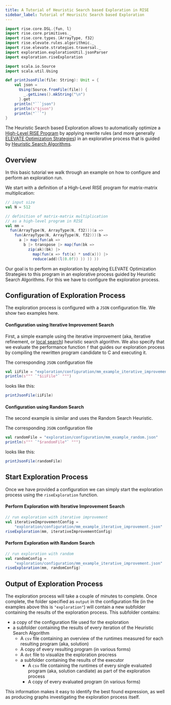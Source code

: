 ```yaml
---
title: A Tutorial of Heuristic Search based Exploration in RISE
sidebar_label: Tutorial of Heurisitc Search based Exploration
---
```

```scala mdoc:invisible
import rise.core.DSL.{fun, l}
import rise.core.primitives._
import rise.core.types.{ArrayType, f32}
import rise.elevate.rules.algorithmic._
import rise.elevate.strategies.traversal._
import exploration.explorationUtil.jsonParser
import exploration.riseExploration

import scala.io.Source
import scala.util.Using

def printJsonFile(file: String): Unit = {
    val json =
      Using(Source.fromFile(file)) {
        _.getLines().mkString("\n")
      }.get
    println("```json")
    println(s"$json")
    println("```")
}
```

The Heuristic Search based Exploration allows to automatically optimize a
[High-Level RISE Program](/tutorial#high-level-program)
by applying rewrite rules (and more generally
[ELEVATE Optimization Strategies](/tutorial#optimization-strategy)) in an
explorative process that is guided by [Heuristic Search Algorithms](/exploration/exploration#heuristic-search-algorithms).

## Overview
In this basic tutorial we walk through an example on how to configure and
perform an exploration run.

We start with a definition of a High-Level RISE program for
matrix-matrix multiplication:
```scala mdoc:silent
// input size
val N = 512

// definition of matrix-matrix multiplication
// as a high-level program in RISE
val mm =
  fun(ArrayType(N, ArrayType(N, f32)))(a =>
    fun(ArrayType(N, ArrayType(N, f32)))(b =>
      a |> map(fun(ak =>
        b |> transpose |> map(fun(bk =>
          zip(ak)(bk) |>
            map(fun(x => fst(x) * snd(x))) |>
            reduce(add)(l(0.0f)) )) )) ))
```

Our goal is to perform an exploration by applying ELEVATE Optimization Strategies
to this program in an explorative process guided by Heuristic Search Algorithms.
For this we have to configure the exploration process.

## Configuration of Exploration Process
The exploration process is configured with a `JSON` configuration file.
We show two examples here.

#### Configuration using Iterative Improvement Search
First, a simple example using the iterative improvement
(aka, iterative refinement, or [local search](https://en.wikipedia.org/wiki/Metaheuristic#Local_search_vs._global_search)) heuristic search algorithm.
We also specify that we evaluate the performance function `f` that guides our
exploration process by compiling the rewritten program candidate to C and
executing it.

The corresponding `JSON` configuration file
```scala mdoc:passthrough
val iiFile = "exploration/configuration/mm_example_iterative_improvement.json"
println(s""" `"$iiFile"` """)
```
looks like this:
```scala mdoc:passthrough
printJsonFile(iiFile)
```

#### Configuration using Random Search
The second example is similar and uses the Random Search Heuristic.

The corresponding `JSON` configuration file
```scala mdoc:passthrough
val randomFile = "exploration/configuration/mm_example_random.json"
println(s""" `"$randomFile"` """)
```
looks like this:
```scala mdoc:passthrough
printJsonFile(randomFile)
```

## Start Exploration Process
Once we have provided a configuration we can simply start the exploration
process using the `riseExploration` function.

#### Perform Exploration with Iterative Improvement Search
```scala mdoc:compile-only
// run exploration with iterative improvement
val iterativeImprovementConfig =
    "exploration/configuration/mm_example_iterative_improvement.json"
riseExploration(mm, iterativeImprovementConfig)
```

#### Perform Exploration with Random Search
```scala mdoc:compile-only
// run exploration with random
val randomConfig =
    "exploration/configuration/mm_example_iterative_improvement.json"
riseExploration(mm, randomConfig)
```

## Output of Exploration Process
The exploration process will take a couple of minutes to complete.
Once complete, the folder specified as `output` in the configuration file
(in the examples above this is `"exploration"`) will contain a new subfolder
containing the results of the exploration process.
This subfolder contains:
 - a copy of the configuration file used for the exploration
 - a subfolder containing the results of every iteration of the Heuristic Search Algorithm
   - A `csv` file containing an overview of the runtimes measured for each resulting program (aka, solution)
   - A copy of every resulting program (in various forms)
   - A `dot` file to visualize the exploration procress 
   - a subfolder containing the results of the executor
      - A `csv` file containing the runtimes of every single evaluated program (aka, solution candiate) as part of the exploration process
      - A copy of every evaluated program (in various forms)

This information makes it easy to identify the best found expression, as well
as producing graphs investigating the exploration process itself. 
